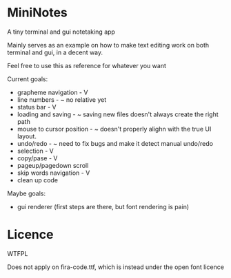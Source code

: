 # MiniNotes
A tiny terminal and gui notetaking app

Mainly serves as an example on how to make text editing work on both terminal and gui, in a decent way.

Feel free to use this as reference for whatever you want

Current goals:
 - grapheme navigation - V
 - line numbers - ~ no relative yet
 - status bar - V
 - loading and saving - ~ saving new files doesn't always create the right path
 - mouse to cursor position - ~ doesn't properly alighn with the true UI layout.
 - undo/redo - ~ need to fix bugs and make it detect manual undo/redo
 - selection - V
 - copy/pase - V
 - pageup/pagedown scroll
 - skip words navigation - V
 - clean up code
 
Maybe goals:
 - gui renderer (first steps are there, but font rendering is pain)
 
# Licence
WTFPL

Does not apply on fira-code.ttf, which is instead under the open font licence 

